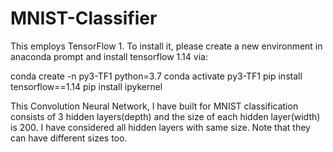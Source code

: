 # MNIST-Classifier

This employs TensorFlow 1. To install it, please create a new environment in anaconda prompt and install tensorflow 1.14 via:

conda create -n py3-TF1 python=3.7
conda activate py3-TF1
pip install tensorflow==1.14
pip install ipykernel

This Convolution Neural Network, I have built for MNIST classification consists of 3 hidden layers(depth) and the size of each hidden layer(width) is 200.
I have considered all hidden layers with same size. Note that they can have different sizes too. 
